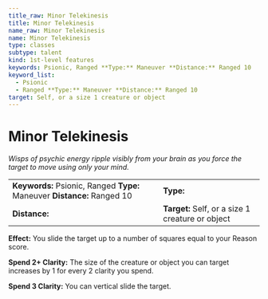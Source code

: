 ```yaml
---
title_raw: Minor Telekinesis
title: Minor Telekinesis
name_raw: Minor Telekinesis
name: Minor Telekinesis
type: classes
subtype: talent
kind: 1st-level features
keywords: Psionic, Ranged **Type:** Maneuver **Distance:** Ranged 10
keyword_list:
  - Psionic
  - Ranged **Type:** Maneuver **Distance:** Ranged 10
target: Self, or a size 1 creature or object
---
```


# Minor Telekinesis

*Wisps of psychic energy ripple visibly from your brain as you force the target to move using only your mind.*

|                                                                          |                                                  |
| :----------------------------------------------------------------------- | :----------------------------------------------- |
| **Keywords:** Psionic, Ranged **Type:** Maneuver **Distance:** Ranged 10 | **Type:**                                        |
| **Distance:**                                                            | **Target:** Self, or a size 1 creature or object |

**Effect:** You slide the target up to a number of squares equal to your Reason score.

**Spend 2+ Clarity:** The size of the creature or object you can target increases by 1 for every 2 clarity you spend.

**Spend 3 Clarity:** You can vertical slide the target.
